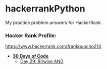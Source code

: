 # hackerrankPython

My practice problem answers for HackerRank.

### Hacker Rank Profile:

https://www.hackerrank.com/frankquocho214

- **[30 Days of Code](30-days-of-code)**
  * [Day 29: Bitwise AND](30-days-of-code/day-29-bitwise-and)
